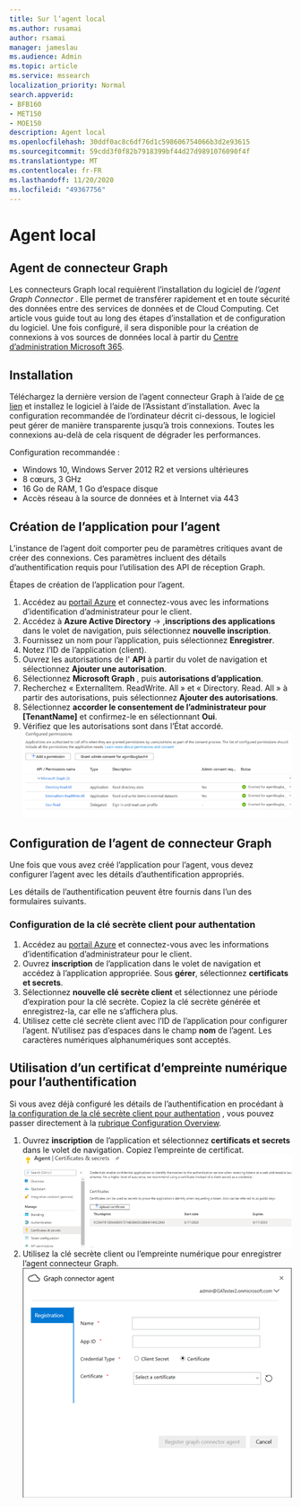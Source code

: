 ```yaml
---
title: Sur l’agent local
ms.author: rusamai
author: rsamai
manager: jameslau
ms.audience: Admin
ms.topic: article
ms.service: mssearch
localization_priority: Normal
search.appverid:
- BFB160
- MET150
- MOE150
description: Agent local
ms.openlocfilehash: 30ddf0ac8c6df76d1c598606754066b3d2e93615
ms.sourcegitcommit: 59cdd3f0f82b7918399bf44d27d9891076090f4f
ms.translationtype: MT
ms.contentlocale: fr-FR
ms.lasthandoff: 11/20/2020
ms.locfileid: "49367756"
---
```

# <a name="on-prem-agent"></a>Agent local

## <a name="graph-connector-agent"></a>Agent de connecteur Graph

Les connecteurs Graph local requièrent l’installation du logiciel de *l’agent Graph Connector* . Elle permet de transférer rapidement et en toute sécurité des données entre des services de données et de Cloud Computing. Cet article vous guide tout au long des étapes d’installation et de configuration du logiciel. Une fois configuré, il sera disponible pour la création de connexions à vos sources de données local à partir du [Centre d’administration Microsoft 365](https://admin.microsoft.com).

## <a name="installation"></a>Installation

Téléchargez la dernière version de l’agent connecteur Graph à l’aide de [ce lien](https://download.microsoft.com/download/d/d/e/dde18236-9c67-437d-a864-894a0a888ef2/AgentPackage.msi) et installez le logiciel à l’aide de l’Assistant d’installation. Avec la configuration recommandée de l’ordinateur décrit ci-dessous, le logiciel peut gérer de manière transparente jusqu’à trois connexions. Toutes les connexions au-delà de cela risquent de dégrader les performances.

Configuration recommandée :

* Windows 10, Windows Server 2012 R2 et versions ultérieures
* 8 cœurs, 3 GHz
* 16 Go de RAM, 1 Go d’espace disque
* Accès réseau à la source de données et à Internet via 443

## <a name="creating-app-for-the-agent"></a>Création de l’application pour l’agent  

L’instance de l’agent doit comporter peu de paramètres critiques avant de créer des connexions. Ces paramètres incluent des détails d’authentification requis pour l’utilisation des API de réception Graph.  

Étapes de création de l’application pour l’agent.

1. Accédez au [portail Azure](https://portal.azure.com) et connectez-vous avec les informations d’identification d’administrateur pour le client.
2. Accédez à **Azure Active Directory**  ->  ,**inscriptions des applications** dans le volet de navigation, puis sélectionnez **nouvelle inscription**.
3. Fournissez un nom pour l’application, puis sélectionnez **Enregistrer**.
4. Notez l’ID de l’application (client).
5. Ouvrez les autorisations de l' **API** à partir du volet de navigation et sélectionnez **Ajouter une autorisation**.
6. Sélectionnez **Microsoft Graph** , puis **autorisations d’application**.
7. Recherchez « ExternalItem. ReadWrite. All » et « Directory. Read. All » à partir des autorisations, puis sélectionnez **Ajouter des autorisations**.
8. Sélectionnez **accorder le consentement de l’administrateur pour [TenantName]** et confirmez-le en sélectionnant **Oui**.
9. Vérifiez que les autorisations sont dans l’État accordé.
     ![Autorisations indiquées comme étant accordées dans la colonne de droite vert sur la droite.](media/onprem-agent/granted-state.png)

## <a name="configuring-graph-connector-agent"></a>Configuration de l’agent de connecteur Graph

Une fois que vous avez créé l’application pour l’agent, vous devez configurer l’agent avec les détails d’authentification appropriés.

Les détails de l’authentification peuvent être fournis dans l’un des formulaires suivants.

### <a name="configuring-the-client-secret-for-authentation"></a>Configuration de la clé secrète client pour authentation

1. Accédez au [portail Azure](https://portal.azure.com) et connectez-vous avec les informations d’identification d’administrateur pour le client.
2. Ouvrez **inscription** de l’application dans le volet de navigation et accédez à l’application appropriée. Sous **gérer**, sélectionnez **certificats et secrets**.
3. Sélectionnez **nouvelle clé secrète client** et sélectionnez une période d’expiration pour la clé secrète. Copiez la clé secrète générée et enregistrez-la, car elle ne s’affichera plus.
4. Utilisez cette clé secrète client avec l’ID de l’application pour configurer l’agent. N’utilisez pas d’espaces dans le champ **nom** de l’agent. Les caractères numériques alphanumériques sont acceptés.

## <a name="using-thumbprint-certificate-for-authentication"></a>Utilisation d’un certificat d’empreinte numérique pour l’authentification

Si vous avez déjà configuré les détails de l’authentification en procédant à [la configuration de la clé secrète client pour authentation](#Configuring-the-client-secret-for-authentication) , vous pouvez passer directement à la [rubrique Configuration Overview](configure-connector.md).

1. Ouvrez **inscription** de l’application et sélectionnez **certificats et secrets** dans le volet de navigation. Copiez l’empreinte de certificat.
![Liste des certificats thumbrint lorsque l’option certificats et secrets est sélectionnée dans le volet de gauche](media/onprem-agent/certificates.png)
2. Utilisez la clé secrète client ou l’empreinte numérique pour enregistrer l’agent connecteur Graph.
![Formulaire d’inscription demandant le nom, l’ID de l’application, le type d’informations d’identification et le certificat](media/onprem-agent/register.png)
